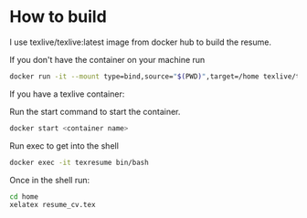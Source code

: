 # How to build 

I use texlive/texlive:latest image from docker hub to build the resume. 

If you don't have the container on your machine run 

``` bash
docker run -it --mount type=bind,source="$(PWD)",target=/home texlive/texlive:latest
```

If you have a texlive container: 

Run the start command to start the container. 
``` bash 
docker start <container name> 
```

Run exec to get into the shell 

``` bash
docker exec -it texresume bin/bash
```

Once in the shell run: 

``` bash
cd home 
xelatex resume_cv.tex 
```

